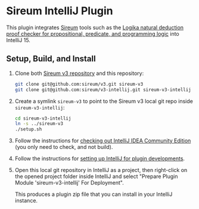# Sireum IntelliJ Plugin

This plugin integrates 
[Sireum](https://github.com/santoslab/sireum-v3) 
tools such as the 
[Logika natural deduction proof checker for propositional, predicate, and programming logic](https://github.com/santoslab/sireum-v3/tree/master/logika)
into IntelliJ 15.

## Setup, Build, and Install

1. Clone both [Sireum v3 repository](https://github.com/sireum/v3)
   and this repository:

   ```bash
   git clone git@github.com:sireum/v3.git sireum-v3
   git clone git@github.com:sireum/v3-intellij.git sireum-v3-intellij
   ```

2. Create a symlink `sireum-v3` to point to the Sireum v3 local git repo inside `sireum-v3-intellij`:

   ```bash
   cd sireum-v3-intellij
   ln -s ../sireum-v3
   ./setup.sh
   ```

3. Follow the instructions for 
   [checking out IntelliJ IDEA Community Edition](http://www.jetbrains.org/intellij/sdk/docs/basics/checkout_and_build_community.html) 
   (you only need to check, and not build).
   
4. Follow the instructions for
   [setting up IntelliJ for plugin developments](http://www.jetbrains.org/intellij/sdk/docs/basics/getting_started/setting_up_environment.html).
   
5. Open this local git repository in IntelliJ as a project, then right-click on the opened project folder inside 
   IntelliJ and select "Prepare Plugin Module 'sireum-v3-intellij' For Deployment".
   
   This produces a plugin zip file that you can install in your IntelliJ instance.
